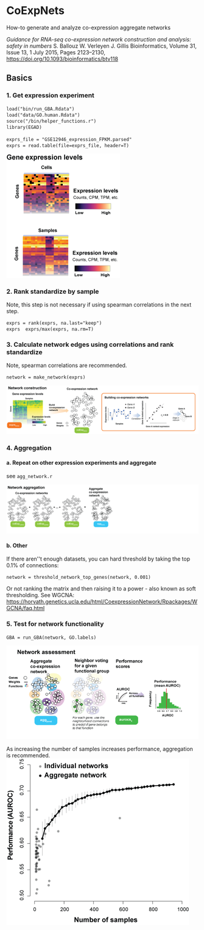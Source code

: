 # CoExpNets
How-to generate and analyze co-expression aggregate networks

_Guidance for RNA-seq co-expression network construction and analysis: safety in numbers_
S. Ballouz  W. Verleyen  J. Gillis
Bioinformatics, Volume 31, Issue 13, 1 July 2015, Pages 2123–2130,
https://doi.org/10.1093/bioinformatics/btv118


## Basics 
### 1. Get expression experiment 
``` 
load("bin/run_GBA.Rdata")
load("data/GO.human.Rdata")
source("/bin/helper_functions.r")
library(EGAD)

exprs_file = "GSE12946_expression_FPKM.parsed"
exprs = read.table(file=exprs_file, header=T)
```
![summary](imgs/expression.png "exp")

### 2. Rank standardize by sample 
Note, this step is not necessary if using spearman correlations in the next step. 
``` 
exprs = rank(exprs, na.last="keep")
exprs  exprs/max(exprs, na.rm=T)
```

### 3. Calculate network edges using correlations and rank standardize
Note, spearman correlations are recommended. 
``` 
network = make_network(exprs) 
```
![summary](imgs/schematic.png "schematic")

### 4. Aggregation  
#### a. Repeat on other expression experiments and aggregate 
see ```agg_network.r```

![summary](imgs/netagg.png "aggre")
  
#### b. Other 
If there aren''t enough datasets, you can hard threshold by taking the top 0.1% of connections:  
```
network = threshold_network_top_genes(network, 0.001)
```
Or not ranking the matrix and then raising it to a power - also known as soft thresholding. See WGCNA: https://horvath.genetics.ucla.edu/html/CoexpressionNetwork/Rpackages/WGCNA/faq.html


### 5. Test for network functionality 
``` 
GBA = run_GBA(network, GO.labels)
``` 
![perf1](imgs/assess.png "egad") 

As increasing the number of samples increases performance, aggregation is recommended. 
![perf2](imgs/coexpp.png "performance")

